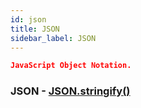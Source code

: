 ```yaml
---
id: json
title: JSON
sidebar_label: JSON
---
```


```json
JavaScript Object Notation.
```

### JSON - [JSON.stringify()](https://www.w3schools.com/js/js_json_stringify.asp)